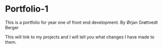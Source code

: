 # Portfolio-1
This is a portfolio for year one of front end development. By Ørjan Grøttvedt Berger

This will link to my projects and I will tell you what changes I have made to them.

